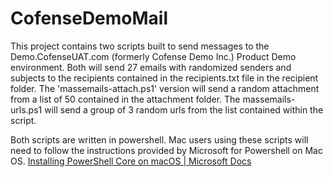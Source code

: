 # CofenseDemoMail
This project contains two scripts built to send messages to the Demo.CofenseUAT.com (formerly Cofense Demo Inc.) Product Demo environment. Both will send 27 emails with randomized senders and subjects to the recipients contained in the recipients.txt file in the recipient folder. The 'massemails-attach.ps1' version will send a random attachment from a list of 50 contained in the attachment folder. The massemails-urls.ps1 will send a group of 3 random urls from the list contained within the script. 

Both scripts are written in powershell. Mac users using these scripts will need to follow the instructions provided by Microsoft for Powershell on Mac OS. [Installing PowerShell Core on macOS | Microsoft Docs](https://docs.microsoft.com/en-us/powershell/scripting/install/installing-powershell-core-on-macos?view=powershell-6)
